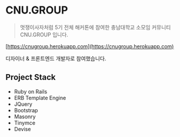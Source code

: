 # CNU.GROUP

> 멋쟁이사자처럼 5기 전체 해커톤에 참여한 충남대학교 소모임 커뮤니티 CNU.GROUP 입니다.

[https://cnugroup.herokuapp.com](https://cnugroup.herokuapp.com)

디자이너 & 프론트엔드 개발자로 참여했습니다.

## Project Stack

- Ruby on Rails
- ERB Template Engine
- JQuery
- Bootstrap
- Masonry
- Tinymce
- Devise
